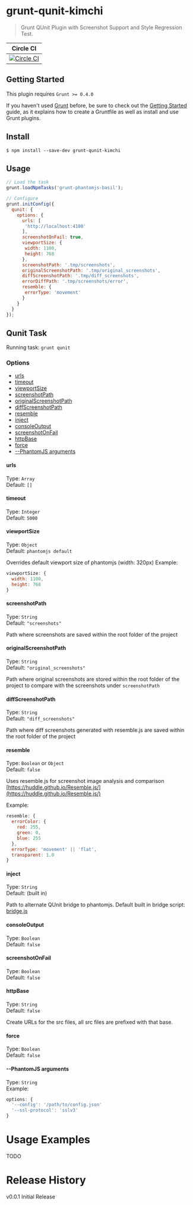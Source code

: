 # grunt-qunit-kimchi
> Grunt QUnit Plugin with Screenshot Support and Style Regression Test.

| Circle CI |
| --------- |
| [![Circle CI](https://circleci.com/gh/blueapron/grunt-qunit-kimchi/tree/master.svg?style=svg&circle-token=917739f06228f3a744e9fc5197f8f18809c3e915)](https://circleci.com/gh/blueapron/grunt-qunit-kimchi/tree/master) |

## Getting Started
This plugin requires ```Grunt >= 0.4.0```

If you haven't used [Grunt](http://gruntjs.com) before, be sure to check out the [Getting Started](http://gruntjs.com/getting-started) guide, as it explains how to create a Gruntfile as well as install and use Grunt plugins.

## Install
```
$ npm install --save-dev grunt-qunit-kimchi
```
## Usage
```javascript
// Load the task
grunt.loadNpmTasks('grunt-phantomjs-basil');

// Configure
grunt.initConfig({
  qunit: {
    options: {
      urls: [
       'http://localhost:4100'
      ],
      screenshotOnFail: true,
      viewportSize: {
       width: 1100,
       height: 768
      },
      screenshotPath: '.tmp/screenshots',
      originalScreenshotPath: '.tmp/original_screenshots',
      diffScreenshotPath: '.tmp/diff_screenshots',
      errorDiffPath: '.tmp/screenshots/error',
      resemble: {
       errorType: 'movement'
      }
    }
  }
});

```

## Qunit Task
Running task: ```grunt qunit```

### Options
- [urls](#urls)
- [timeout](#timeout)
- [viewportSize](#viewportsize)
- [screenshotPath](#screenshotpath)
- [originalScreenshotPath](#originalscreenshotpath)
- [diffScreenshotPath](#diffscreenshotpath)
- [resemble](#resemble)
- [inject](#inject)
- [consoleOutput](#consoleoutput)
- [screenshotOnFail](#screenshotonfail)
- [httpBase](#httpbase)
- [force](#force)
- [--PhantomJS arguments](#--phantomjs-arguments)

#### urls
Type: ```Array``` <br />
Default: ```[]```

#### timeout
Type: ```Integer``` <br />
Default: ```5000```

#### viewportSize
Type: ```Object``` <br />
Default: ```phantomjs default```

Overrides default viewport size of phantomjs (width: 320px)
Example:

```javascript
viewportSize: {
  width: 1100,
  height: 768
}
```

#### screenshotPath
Type: ```String``` <br />
Default: ```"screenshots"```

Path where screenshots are saved within the root folder of the project

#### originalScreenshotPath
Type: ```String``` <br />
Default: ```"original_screenshots"```

Path where original screenshots are stored within the root folder of the project to compare with the screenshots under ```screenshotPath```

#### diffScreenshotPath
Type: ```String``` <br />
Default: ```"diff_screenshots"```

Path where diff screenshots generated with resemble.js are saved within the root folder of the project

#### resemble
Type: ```Boolean``` or ```Object``` <br />
Default: ```false```

Uses resemble.js for screenshot image analysis and comparison
[https://huddle.github.io/Resemble.js/](https://huddle.github.io/Resemble.js/)

Example:

```javascript
resemble: {
  errorColor: {
    red: 255,
    green: 0,
    blue: 255
  },
  errorType: 'movement' || 'flat',
  transparent: 1.0
}
```

#### inject
Type: ```String``` <br />
Default: (built in)

Path to alternate QUnit bridge to phantomjs. Default built in bridge script:  [bridge.js](https://github.com/blueapron/grunt-qunit-kimchi/blob/master/phantomjs/bridge.js)

#### consoleOutput
Type: ```Boolean``` <br />
Default: ```false```

#### screenshotOnFail
Type: ```Boolean``` <br />
Default: ```false```

#### httpBase
Type: ```String``` <br />
Default: ```false```

Create URLs for the src files, all src files are prefixed with that base.

#### force
Type: ```Boolean``` <br />
Default: ```false```

#### --PhantomJS arguments
Type: ```String``` <br />
Example:
```javascript
options: {
  '--config': '/path/to/config.json'
  '--ssl-protocol': 'sslv3'
}
```

# Usage Examples
TODO

# Release History
v0.0.1 Initial Release
